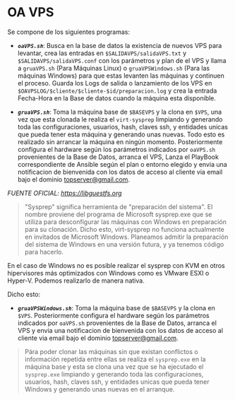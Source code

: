 # OA VPS

Se compone de los siguientes programas:

- ***`oaVPS.sh`***: Busca en la base de datos la existencia de nuevos VPS para levantar, crea las entradas en `$SALIDAVPS/salidaVPS.txt` y `$SALIDAVPS/salidaVPS.conf`  con los parámetros y plan de el VPS y llama a `gruaVPS.sh` (Para Máquinas Linux) o `gruaVPSWindows.sh` (Para las máquinas Windows) para que estas levanten las máquinas y continuen el proceso. Guarda los Logs de salida o lanzamiento de los VPS en `$OAVPSLOG/$cliente/$cliente-$id/preparacion.log` y crea la entrada Fecha-Hora en la Base de datos cuando la máquina esta disponible.

- ***`gruaVPS.sh`***: Toma la máquina base de `$BASEVPS` y la clona en `$VPS`, una vez que esta clonada le realiza el `virt-sysprep` limpiando y generando toda las configuraciones, usuarios, hash, claves ssh, y entidades unicas que pueda tener esta máquina y generando unas nuevas. Todo esto es realizado sin arrancar la máquina en ningún momento. Posteriormente configura el hardware según los parámetros indicados por `oaVPS.sh` provenientes de la Base de Datos, arranca el VPS, Lanza el PlayBook correspondiente de Ansible según el plan o entorno elegido y envia una notificacion de bienvenida con los datos de acceso al cliente via email bajo el dominio topserver@gmail.com.

*FUENTE OFICIAL: https://libguestfs.org*

> "Sysprep" significa herramienta de "preparación del sistema". El nombre proviene del programa de Microsoft sysprep.exe que se utiliza para desconfigurar las máquinas con Windows en preparación para su clonación. Dicho esto, virt-sysprep no funciona actualmente en invitados de Microsoft Windows. Planeamos admitir la preparación del sistema de Windows en una versión futura, y ya tenemos código para hacerlo.

En el caso de Windows no es posible realizar el sysprep con KVM en otros hipervisores más optimizados con Windows como es VMware ESXI o Hyper-V. Podemos realizarlo de manera nativa. 

Dicho esto:

- ***`gruaVPSWindows.sh`***: Toma la máquina base de `$BASEVPS` y la clona en `$VPS`. Posteriormente configura el hardware según los parámetros indicados por `oaVPS.sh` provenientes de la Base de Datos, arranca el VPS y envia una notificacion de bienvenida con los datos de acceso al cliente via email bajo el dominio topserver@gmail.com.

>Pára poder clonar las máquinas sin que existan conflictos o información repetida entre ellas se realiza el `sysprep.exe` en la máquina base y esta se clona una vez que se ha ejecutado el `sysprep.exe` limpiando y generando toda las configuraciones, usuarios, hash, claves ssh, y entidades unicas que pueda tener Windows y generando unas nuevas en el arranque.